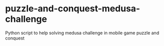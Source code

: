 # puzzle-and-conquest-medusa-challenge
Python script to help solving medusa challenge in mobile game puzzle and conquest
